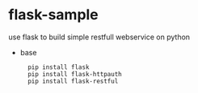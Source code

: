 # flask-sample

use flask to build simple restfull webservice on python

- base

        pip install flask
        pip install flask-httpauth
		pip install flask-restful
